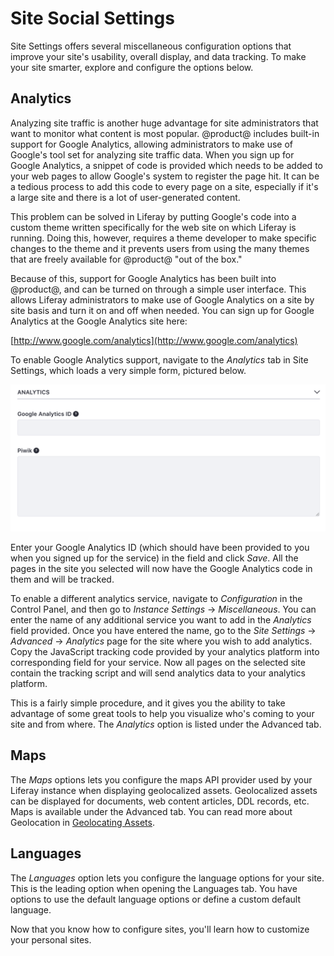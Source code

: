 # Site Social Settings [](id=improving-site-intelligence)

Site Settings offers several miscellaneous configuration options that improve
your site's usability, overall display, and data tracking. To make your site 
smarter, explore and configure the options below.


## Analytics [](id=analytics)

Analyzing site traffic is another huge advantage for site administrators that
want to monitor what content is most popular. @product@ includes built-in
support for Google Analytics, allowing administrators to make use of Google's
tool set for analyzing site traffic data. When you sign up for Google Analytics,
a snippet of code is provided which needs to be added to your web pages to allow
Google's system to register the page hit. It can be a tedious process to add
this code to every page on a site, especially if it's a large site and there is
a lot of user-generated content.

This problem can be solved in Liferay by putting Google's code into a custom
theme written specifically for the web site on which Liferay is running. Doing
this, however, requires a theme developer to make specific changes to the theme
and it prevents users from using the many themes that are freely available for
@product@ "out of the box."

Because of this, support for Google Analytics has been built into @product@, and
can be turned on through a simple user interface. This allows Liferay
administrators to make use of Google Analytics on a site by site basis and turn
it on and off when needed. You can sign up for Google Analytics at the Google
Analytics site here:

[http://www.google.com/analytics](http://www.google.com/analytics)

To enable Google Analytics support, navigate to the *Analytics* tab in Site
Settings, which loads a very simple form, pictured below.

![Figure 5: Setting up Google Analytics for your site is very easy: sign up for Google Analytics, receive an ID, and then enter it into the Google Analytics ID field.](../../../../images/maintaining-google-analytics.png)

Enter your Google Analytics ID (which should have been provided to you when you
signed up for the service) in the field and click *Save*. All the pages in the
site you selected will now have the Google Analytics code in them and will be
tracked. 

To enable a different analytics service, navigate to *Configuration* in the
Control Panel, and then go to *Instance Settings* &rarr; *Miscellaneous*. You
can enter the name of any additional service you want to add in the *Analytics*
field provided. Once you have entered the name, go to the *Site Settings*
&rarr; *Advanced* &rarr; *Analytics* page for the site where you wish to add
analytics. Copy the JavaScript tracking code provided by your analytics
platform into corresponding field for your service. Now all pages on the
selected site contain the tracking script and will send analytics data to your
analytics platform. 

This is a fairly simple procedure, and it gives you the ability to take
advantage of some great tools to help you visualize who's coming to your site
and from where. The *Analytics* option is listed under the Advanced tab.

## Maps [](id=maps)

The *Maps* options lets you configure the maps API provider used by your Liferay
instance when displaying geolocalized assets. Geolocalized assets can be
displayed for documents, web content articles, DDL records, etc. Maps is
available under the Advanced tab. You can read more about Geolocation in [Geolocating Assets](/discover/portal/-/knowledge_base/7-1/geolocating-assets).


## Languages [](id=languages)

The *Languages* option lets you configure the language options for your
site. This is the leading option when opening the Languages tab. You have
options to use the default language options or define a custom default language.

Now that you know how to configure sites, you'll learn how to customize your
personal sites.
